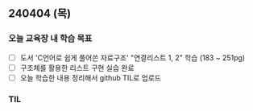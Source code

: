 ## 240404 (목)

### 오늘 교육장 내 학습 목표

- [ ] 도서 'C언어로 쉽게 풀어쓴 자료구조' "연결리스트 1, 2" 학습 (183 ~ 251pg)
- [ ] 구조체를 활용한 리스트 구현 실습 완료
- [ ] 오늘 학습한 내용 정리해서 github TIL로 업로드

### TIL
